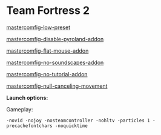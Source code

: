 # Team Fortress 2

[mastercomfig-low-preset](https://github.com/mastercomfig/mastercomfig/releases)

[mastercomfig-disable-pyroland-addon](https://github.com/mastercomfig/mastercomfig/releases)

[mastercomfig-flat-mouse-addon](https://github.com/mastercomfig/mastercomfig/releases)

[mastercomfig-no-soundscapes-addon](https://github.com/mastercomfig/mastercomfig/releases)

[mastercomfig-no-tutorial-addon](https://github.com/mastercomfig/mastercomfig/releases)

[mastercomfig-null-canceling-movement](https://github.com/mastercomfig/mastercomfig/releases)

**Launch options:**

Gameplay:

    -novid -nojoy -nosteamcontroller -nohltv -particles 1 -precachefontchars -noquicktime
